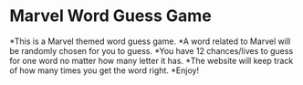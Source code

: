 # Marvel Word Guess Game
*This is a Marvel themed word guess game.
*A word related to Marvel will be randomly chosen for you to guess.
*You have 12 chances/lives to guess for one word no matter how many letter it has.
*The website will keep track of how many times you get the word right.
*Enjoy!
